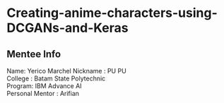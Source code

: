 # Creating-anime-characters-using-DCGANs-and-Keras

## Mentee Info
Name: Yerico Marchel
Nickname : PU PU \
College : Batam State Polytechnic \
Program: IBM Advance AI\
Personal Mentor : Arifian
